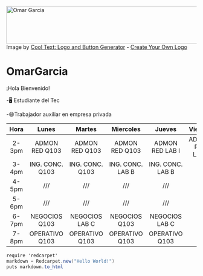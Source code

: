 <a href="https://cooltext.com"><img src="https://images.cooltext.com/5643130.png" width="1032" height="100" alt="Omar Garcia" /></a>
<br />Image by <a href="https://cooltext.com">Cool Text: Logo and Button Generator</a> - <a href="https://cooltext.com/Edit-Logo?LogoID=4293262276">Create Your Own Logo</a>


# OmarGarcia
¡Hola Bienvenido!

-🖥 Estudiante del Tec

-😄Trabajador auxiliar en empresa privada

| Hora  | Lunes           | Martes          | Miercoles        | Jueves           | Viernes         |
|:-----:|:---------------:|:---------------:|:----------------:|:----------------:|:---------------:|
| 2-3pm | ADMON RED Q103  | ADMON RED Q103  | ADMON RED Q103   | ADMON RED LAB I  | ADMON RED LAB I |
| 3-4pm | ING. CONC. Q103 | ING. CONC. Q103 | ING. CONC. LAB B | ING. CONC. LAB B |       ///       |
| 4-5pm |       ///       |       ///       |       ///        |       ///        |       ///       |
| 5-6pm |       ///       |       ///       |       ///        |       ///        |       ///       |
| 6-7pm | NEGOCIOS Q103   | NEGOCIOS LAB C  | NEGOCIOS Q103    | NEGOCIOS LAB C   |       ///       |
| 7-8pm | OPERATIVO Q103  | OPERATIVO Q103  | OPERATIVO Q103   | OPERATIVO Q103   |       ///       |


```C#
require 'redcarpet'
markdown = Redcarpet.new("Hello World!")
puts markdown.to_html
```
